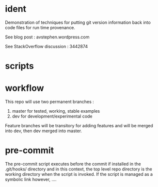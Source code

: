 # ident
Demonstration of techniques for putting git version information back into code files for run time provenance.

See blog post : avstephen.wordpress.com

See StackOverflow discussion : 3442874


# scripts


# workflow

This repo will use two permanent branches :

1. master for tested, working, stable examples
1. dev for development/experimental code


Feature branches will be transitory for adding features and will be merged into dev, then dev merged into master.


# pre-commit
The pre-commit script executes before the commit if installed in the .git/hooks/ directory and in this context, the top level repo directory is the working directory when the script is invoked.   If the script is managed as a symbolic link however, ....
